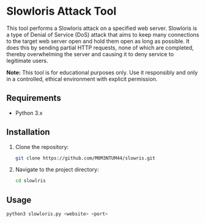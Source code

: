# Slowloris Attack Tool

This tool performs a Slowloris attack on a specified web server. Slowloris is a type of Denial of Service (DoS) attack that aims to keep many connections to the target web server open and hold them open as long as possible. It does this by sending partial HTTP requests, none of which are completed, thereby overwhelming the server and causing it to deny service to legitimate users.

**Note:** This tool is for educational purposes only. Use it responsibly and only in a controlled, ethical environment with explicit permission.

## Requirements

- Python 3.x

## Installation

1. Clone the repository:
    ```bash
    git clone https://github.com/M0M3NTUM44/slowris.git
    ```

2. Navigate to the project directory:
    ```bash
    cd slowlris
    ```

## Usage

```bash
python3 slowloris.py <website> <port>

